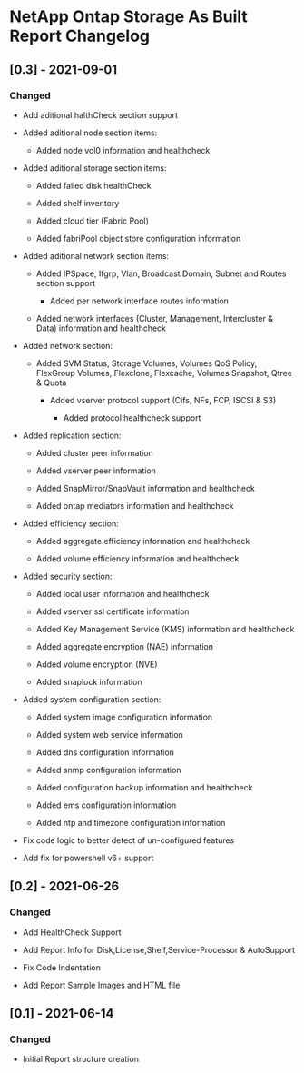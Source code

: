 # NetApp Ontap Storage As Built Report Changelog
## [0.3] - 2021-09-01

### Changed

- Add aditional halthCheck section support

- Added aditional node section items:

  - Added node vol0 information and healthcheck

- Added aditional storage section items:

  - Added failed disk healthCheck

  - Added shelf inventory

  - Added cloud tier (Fabric Pool)

  - Added fabriPool object store configuration information

- Added aditional network section items:

  - Added IPSpace, Ifgrp, Vlan, Broadcast Domain, Subnet and Routes section support

    - Added per network interface routes information

  - Added network interfaces (Cluster, Management, Intercluster & Data) information and healthcheck

- Added network section:

  - Added SVM Status, Storage Volumes, Volumes QoS Policy, FlexGroup Volumes, Flexclone, Flexcache, Volumes Snapshot, Qtree & Quota

    - Added vserver protocol support (Cifs, NFs, FCP, ISCSI & S3)

      - Added protocol healthcheck support

- Added replication section:

  - Added cluster peer information

  - Added vserver peer information

  - Added SnapMirror/SnapVault information and healthcheck

  - Added ontap mediators information and healthcheck

- Added efficiency section:

  - Added aggregate efficiency information and healthcheck

  - Added volume efficiency information and healthcheck

- Added security section:

  - Added local user information and healthcheck

  - Added vserver ssl certificate information

  - Added Key Management Service (KMS) information and healthcheck

  - Added aggregate encryption (NAE) information

  - Added volume encryption (NVE)

  - Added snaplock information

- Added system configuration section:

  - Added system image configuration information

  - Added system web service information

  - Added dns configuration information

  - Added snmp configuration information

  - Added configuration backup information and healthcheck

  - Added ems configuration information

  - Added ntp and timezone configuration information

- Fix code logic to better detect of un-configured features

- Add fix for powershell v6+ support

## [0.2] - 2021-06-26

### Changed

- Add HealthCheck Support

- Add Report Info for Disk,License,Shelf,Service-Processor & AutoSupport

- Fix Code Indentation

- Add Report Sample Images and HTML file

## [0.1] - 2021-06-14

### Changed

- Initial Report structure creation
